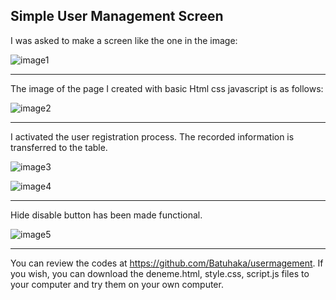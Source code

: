 ## Simple User Management Screen 
I was asked to make a screen like the one in the image:

![image1](https://drive.google.com/file/d/1DyRCIuOtivpyJNEuoiwWCNgscL_uYGwy/view?usp=drive_link)

---

The image of the page I created with basic Html css javascript is as follows:

![image2](https://drive.google.com/file/d/1upYMyLaz64wV0B2cBct84ZX-G0__5AVs/view?usp=drive_link)

---

I activated the user registration process. The recorded information is transferred to the table.

![image3](https://drive.google.com/file/d/1qlynsOQZroXqLuykOREwj1C3CaG7UrpS/view?usp=drive_link)

![image4](https://drive.google.com/file/d/1P4ZPLKpHJQie0pWZS5MgWNPRNMq-TerG/view?usp=drive_link)

---
Hide disable button has been made functional.

![image5](https://drive.google.com/file/d/1uShSrhlamLnRdOc1QQafnvezKRTbLE58/view?usp=drive_link)

---

You can review the codes at https://github.com/Batuhaka/usermagement. If you wish, you can download the deneme.html, style.css, script.js files to your computer and try them on your own computer.
